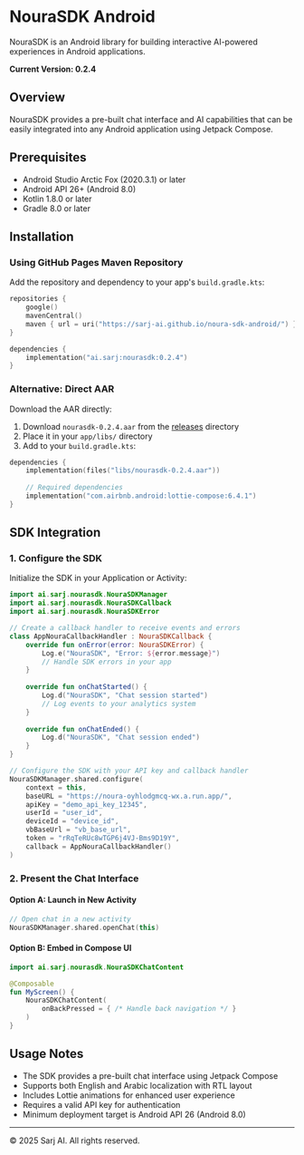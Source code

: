 # NouraSDK Android

NouraSDK is an Android library for building interactive AI-powered experiences in Android applications.

**Current Version: 0.2.4**

## Overview

NouraSDK provides a pre-built chat interface and AI capabilities that can be easily integrated into any Android application using Jetpack Compose.

## Prerequisites

- Android Studio Arctic Fox (2020.3.1) or later
- Android API 26+ (Android 8.0)
- Kotlin 1.8.0 or later
- Gradle 8.0 or later

## Installation

### Using GitHub Pages Maven Repository

Add the repository and dependency to your app's `build.gradle.kts`:

```kotlin
repositories {
    google()
    mavenCentral()
    maven { url = uri("https://sarj-ai.github.io/noura-sdk-android/") }
}

dependencies {
    implementation("ai.sarj:nourasdk:0.2.4")
}
```

### Alternative: Direct AAR

Download the AAR directly:
1. Download `nourasdk-0.2.4.aar` from the [releases](./releases/) directory
2. Place it in your `app/libs/` directory  
3. Add to your `build.gradle.kts`:

```kotlin
dependencies {
    implementation(files("libs/nourasdk-0.2.4.aar"))
    
    // Required dependencies
    implementation("com.airbnb.android:lottie-compose:6.4.1")
}
```

## SDK Integration

### 1. Configure the SDK

Initialize the SDK in your Application or Activity:

```kotlin
import ai.sarj.nourasdk.NouraSDKManager
import ai.sarj.nourasdk.NouraSDKCallback
import ai.sarj.nourasdk.NouraSDKError

// Create a callback handler to receive events and errors
class AppNouraCallbackHandler : NouraSDKCallback {
    override fun onError(error: NouraSDKError) {
        Log.e("NouraSDK", "Error: ${error.message}")
        // Handle SDK errors in your app
    }
    
    override fun onChatStarted() {
        Log.d("NouraSDK", "Chat session started")
        // Log events to your analytics system
    }
    
    override fun onChatEnded() {
        Log.d("NouraSDK", "Chat session ended")
    }
}

// Configure the SDK with your API key and callback handler
NouraSDKManager.shared.configure(
    context = this,
    baseURL = "https://noura-oyhlodgmcq-wx.a.run.app/",
    apiKey = "demo_api_key_12345",
    userId = "user_id",
    deviceId = "device_id",
    vbBaseUrl = "vb_base_url",
    token = "rRqTeRUc8wTGP6j4VJ-Bms9D19Y",        
    callback = AppNouraCallbackHandler()
)
```

### 2. Present the Chat Interface

#### Option A: Launch in New Activity

```kotlin
// Open chat in a new activity
NouraSDKManager.shared.openChat(this)
```

#### Option B: Embed in Compose UI

```kotlin
import ai.sarj.nourasdk.NouraSDKChatContent

@Composable
fun MyScreen() {
    NouraSDKChatContent(
        onBackPressed = { /* Handle back navigation */ }
    )
}
```

## Usage Notes

- The SDK provides a pre-built chat interface using Jetpack Compose
- Supports both English and Arabic localization with RTL layout
- Includes Lottie animations for enhanced user experience
- Requires a valid API key for authentication
- Minimum deployment target is Android API 26 (Android 8.0)

---

© 2025 Sarj AI. All rights reserved.
